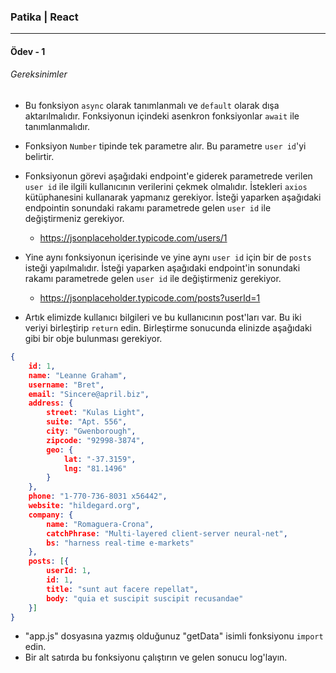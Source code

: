 ### Patika | React

---

#### Ödev - 1
###### Gereksinimler

- Bu fonksiyon `async` olarak tanımlanmalı ve `default` olarak dışa aktarılmalıdır. Fonksiyonun içindeki asenkron fonksiyonlar `await` ile tanımlanmalıdır.

- Fonksiyon `Number` tipinde tek parametre alır. Bu parametre `user id`'yi belirtir.

- Fonksiyonun görevi aşağıdaki endpoint'e giderek parametrede verilen `user id` ile ilgili kullanıcının verilerini çekmek olmalıdır. İstekleri `axios` kütüphanesini kullanarak yapmanız gerekiyor. İsteği yaparken aşağıdaki endpointin sonundaki rakamı parametrede gelen `user id` ile değiştirmeniz gerekiyor.

    - https://jsonplaceholder.typicode.com/users/1

- Yine aynı fonksiyonun içerisinde ve yine aynı `user id` için bir de `posts` isteği yapılmalıdır. İsteği yaparken aşağıdaki endpoint'in sonundaki rakamı parametrede gelen `user id` ile değiştirmeniz gerekiyor.

    - https://jsonplaceholder.typicode.com/posts?userId=1

- Artık elimizde kullanıcı bilgileri ve bu kullanıcının post'ları var. Bu iki veriyi birleştirip `return` edin. Birleştirme sonucunda elinizde aşağıdaki gibi bir obje bulunması gerekiyor.

```json
{
    id: 1,
    name: "Leanne Graham",
    username: "Bret",
    email: "Sincere@april.biz",
    address: {
        street: "Kulas Light",
        suite: "Apt. 556",
        city: "Gwenborough",
        zipcode: "92998-3874",
        geo: {
            lat: "-37.3159",
            lng: "81.1496"
        }
    },
    phone: "1-770-736-8031 x56442",
    website: "hildegard.org",
    company: {
        name: "Romaguera-Crona",
        catchPhrase: "Multi-layered client-server neural-net",
        bs: "harness real-time e-markets"
    },
    posts: [{
        userId: 1,
        id: 1,
        title: "sunt aut facere repellat",
        body: "quia et suscipit suscipit recusandae"
    }]
}
```

- "app.js" dosyasına yazmış olduğunuz "getData" isimli fonksiyonu `import` edin.
- Bir alt satırda bu fonksiyonu çalıştırın ve gelen sonucu log'layın.